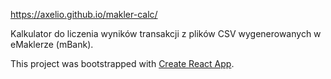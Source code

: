 https://axelio.github.io/makler-calc/

Kalkulator do liczenia wyników transakcji z plików CSV wygenerowanych w eMaklerze (mBank).

This project was bootstrapped with [Create React App](https://github.com/facebook/create-react-app).
